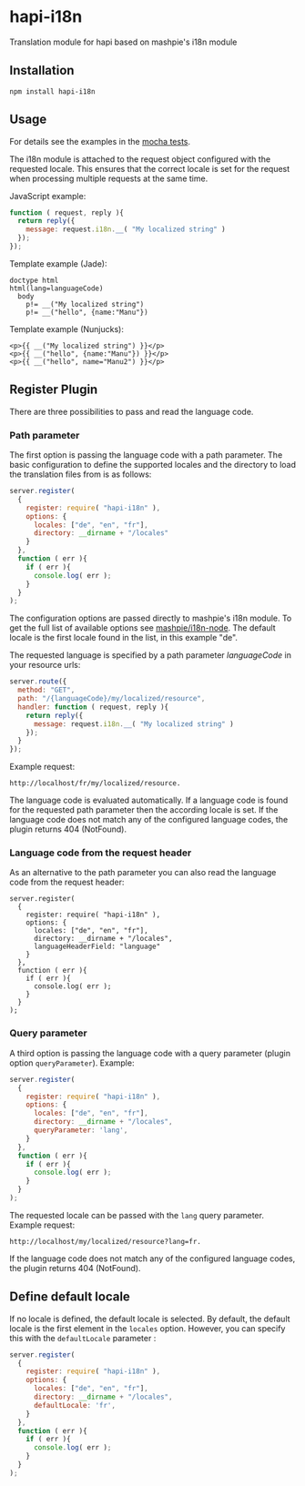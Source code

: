 # hapi-i18n
Translation module for hapi based on mashpie's i18n module

## Installation
```
npm install hapi-i18n
```

## Usage

For details see the examples in the [mocha tests](test/test.js).

The i18n module is attached to the request object configured with the requested locale. This ensures that the correct locale is set for the request when processing multiple requests at the same time.

JavaScript example:
```js
function ( request, reply ){
  return reply({
    message: request.i18n.__( "My localized string" )
  });
});
```

Template example (Jade):
```
doctype html
html(lang=languageCode)
  body
    p!= __("My localized string")
    p!= __("hello", {name:"Manu"})
```

Template example (Nunjucks):
```
<p>{{ __("My localized string") }}</p>
<p>{{ __("hello", {name:"Manu"}) }}</p>
<p>{{ __("hello", name="Manu2") }}</p>
```

## Register Plugin

There are three possibilities to pass and read the language code.

### Path parameter

The first option is passing the language code with a path parameter.
The basic configuration to define the supported locales and the directory to load the translation files from is as follows:

```js
server.register(
  {
    register: require( "hapi-i18n" ),
    options: {
      locales: ["de", "en", "fr"],
      directory: __dirname + "/locales"
    }
  },
  function ( err ){
    if ( err ){
      console.log( err );
    }
  }
);
```
The configuration options are passed directly to mashpie's i18n module.
To get the full list of available options see [mashpie/i18n-node](https://github.com/mashpie/i18n-node). The default locale is the first locale found in the list, in this example "de".

The requested language is specified by a path parameter *languageCode* in your resource urls:

```js
server.route({
  method: "GET",
  path: "/{languageCode}/my/localized/resource",
  handler: function ( request, reply ){
    return reply({
      message: request.i18n.__( "My localized string" )
    });
  }
});
```
Example request:
```
http://localhost/fr/my/localized/resource.
```
The language code is evaluated automatically. If a language code is found for the requested path parameter then the according locale is set.
If the language code does not match any of the configured language codes, the plugin returns 404 (NotFound).

### Language code from the request header

As an alternative to the path parameter you can also read the language code from the request header:
```
server.register(
  {
    register: require( "hapi-i18n" ),
    options: {
      locales: ["de", "en", "fr"],
      directory: __dirname + "/locales",
      languageHeaderField: "language"
    }
  },
  function ( err ){
    if ( err ){
      console.log( err );
    }
  }
);
```

### Query parameter

A third option is passing the language code with a query parameter (plugin option `queryParameter`). Example:

```js
server.register(
  {
    register: require( "hapi-i18n" ),
    options: {
      locales: ["de", "en", "fr"],
      directory: __dirname + "/locales",
      queryParameter: 'lang',
    }
  },
  function ( err ){
    if ( err ){
      console.log( err );
    }
  }
);
```

The requested locale can be passed with the `lang` query parameter. Example request:
```
http://localhost/my/localized/resource?lang=fr.
```

If the language code does not match any of the configured language codes, the plugin returns 404 (NotFound).

## Define default locale

If no locale is defined, the default locale is selected. By default, the default locale is the first element in the `locales` option.
However, you can specify this with the `defaultLocale` parameter :

```js
server.register(
  {
    register: require( "hapi-i18n" ),
    options: {
      locales: ["de", "en", "fr"],
      directory: __dirname + "/locales",
      defaultLocale: 'fr',
    }
  },
  function ( err ){
    if ( err ){
      console.log( err );
    }
  }
);
```
